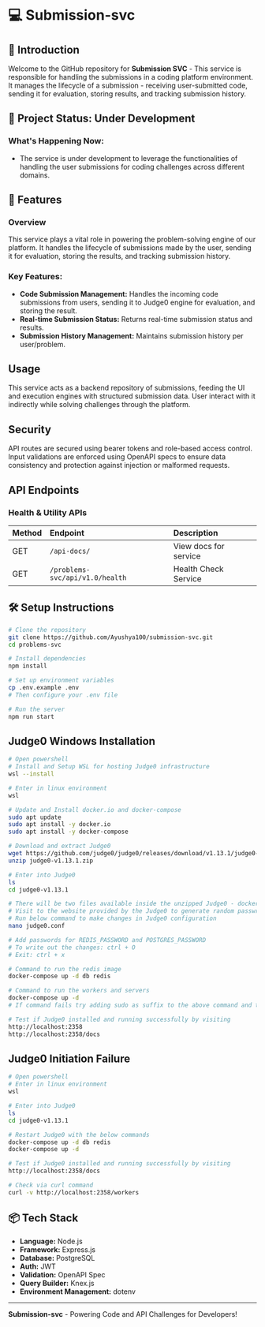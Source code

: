 # 💻 Submission-svc

## 🧩 Introduction
Welcome to the GitHub repository for **Submission SVC** - This service is responsible for handling the submissions in a coding platform environment. It manages the lifecycle of a submission - receiving user-submitted code, sending it for evaluation, storing results, and tracking submission history.

## 📌 Project Status: Under Development
### What's Happening Now:
- The service is under development to leverage the functionalities of handling the user submissions for coding challenges across different domains.

## 🚀 Features
### Overview
This service plays a vital role in powering the problem-solving engine of our platform. It handles the lifecycle of submissions made by the user, sending it for evaluation, storing the results, and tracking submission history.
### Key Features:
- **Code Submission Management:** Handles the incoming code submissions from users, sending it to Judge0 engine for evaluation, and storing the result.
- **Real-time Submission Status:** Returns real-time submission status and results.
- **Submission History Management:** Maintains submission history per user/problem.

## Usage
This service acts as a backend repository of submissions, feeding the UI and execution engines with structured submission data. User interact with it indirectly while solving challenges through the platform.

## Security
API routes are secured using bearer tokens and role-based access control. Input validations are enforced using OpenAPI specs to ensure data consistency and protection against injection or malformed requests.

## API Endpoints
### Health & Utility APIs
| Method | Endpoint                                               | Description                              |
| :----- | :----------------------------------------------------- | :--------------------------------------- |
| GET    | `/api-docs/`                                           | View docs for service                    |
| GET    | `/problems-svc/api/v1.0/health`                        | Health Check Service                     |

## 🛠️ Setup Instructions

```bash
# Clone the repository
git clone https://github.com/Ayushya100/submission-svc.git
cd problems-svc

# Install dependencies
npm install

# Set up environment variables
cp .env.example .env
# Then configure your .env file

# Run the server
npm run start
```

## Judge0 Windows Installation

```bash
# Open powershell
# Install and Setup WSL for hosting Judge0 infrastructure
wsl --install

# Enter in linux environment
wsl

# Update and Install docker.io and docker-compose
sudo apt update
sudo apt install -y docker.io
sudo apt install -y docker-compose

# Download and extract Judge0
wget https://github.com/judge0/judge0/releases/download/v1.13.1/judge0-v1.13.1.zip
unzip judge0-v1.13.1.zip

# Enter into Judge0
ls
cd judge0-v1.13.1

# There will be two files available inside the unzipped Judge0 - docker-compose.yml and judge0.conf
# Visit to the website provided by the Judge0 to generate random passwrd (https://www.random.org/passwords/?num=1&len=32&format=plain&rnd=new)
# Run below command to make changes in Judge0 configuration
nano judge0.conf

# Add passwords for REDIS_PASSWORD and POSTGRES_PASSWORD
# To write out the changes: ctrl + O
# Exit: ctrl + x

# Command to run the redis image
docker-compose up -d db redis

# Command to run the workers and servers
docker-compose up -d
# If command fails try adding sudo as suffix to the above command and try.

# Test if Judge0 installed and running successfully by visiting
http://localhost:2358
http://localhost:2358/docs
```

## Judge0 Initiation Failure

```bash
# Open powershell
# Enter in linux environment
wsl

# Enter into Judge0
ls
cd judge0-v1.13.1

# Restart Judge0 with the below commands
docker-compose up -d db redis
docker-compose up -d

# Test if Judge0 installed and running successfully by visiting
http://localhost:2358/docs

# Check via curl command
curl -v http://localhost:2358/workers
```

## 📦 Tech Stack
- **Language:** Node.js
- **Framework:** Express.js
- **Database:** PostgreSQL
- **Auth:** JWT
- **Validation:** OpenAPI Spec
- **Query Builder:** Knex.js
- **Environment Management:** dotenv
---
**Submission-svc** - Powering Code and API Challenges for Developers!